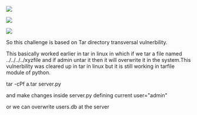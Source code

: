 ![](https://i.imgur.com/Miug2LF.png)

![](https://i.imgur.com/Nrt4bT0.png)

![](https://i.imgur.com/0PznAwq.png)

So this challenge is based on Tar directory transversal vulnerbility.

This basically worked earlier in tar in linux in which 
if we tar a file named ../../../../xyzfile and if admin untar it  then it will overwrite it in the system.This vulnerbility was cleared up in tar in linux but 
it is still working in tarfile module of python.

tar -cPf a.tar server.py 

and make changes inside server.py defining current user="admin"

or   we can overwrite users.db at the server

